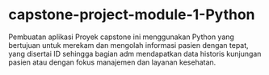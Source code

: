 # capstone-project-module-1-Python
Pembuatan aplikasi Proyek capstone ini menggunakan Python yang bertujuan untuk merekam dan mengolah informasi pasien dengan tepat, yang disertai ID  sehingga bagian adm mendapatkan data historis kunjungan pasien atau dengan fokus manajemen dan layanan kesehatan.
